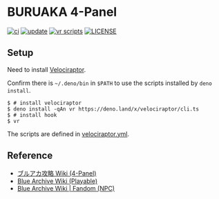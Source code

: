 # BURUAKA 4-Panel

[![ci](https://github.com/m19e/4panel-scraper/actions/workflows/ci.yml/badge.svg)](https://github.com/m19e/4panel-scraper/actions/workflows/ci.yml)
[![update](https://github.com/m19e/4panel-scraper/actions/workflows/update.yml/badge.svg)](https://github.com/m19e/4panel-scraper/actions/workflows/update.yml)
[![vr scripts](https://badges.velociraptor.run/flat.svg)](https://velociraptor.run)
[![LICENSE](https://img.shields.io/badge/license-MIT-brightgreen)](LICENSE)

## Setup

Need to install [Velociraptor](https://velociraptor.run/).

Confirm there is `~/.deno/bin` in `$PATH` to use the scripts installed by
`deno install`.

```
$ # install velociraptor
$ deno install -qAn vr https://deno.land/x/velociraptor/cli.ts
$ # install hook
$ vr
```

The scripts are defined in [velociraptor.yml](velociraptor.yml).

## Reference

- [ブルアカ攻略 Wiki (4-Panel)](https://bluearchive.wikiru.jp/?Twitter%E9%80%A3%E8%BC%89#Manga)
- [Blue Archive Wiki (Playable)](https://bluearchive.wiki/wiki/Characters)
- [Blue Archive Wiki | Fandom (NPC)](https://bluearchive.fandom.com/wiki/Category:NPC)
